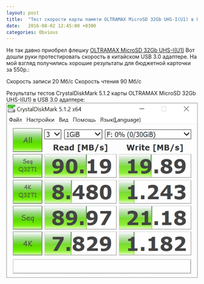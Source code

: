 ```yaml
---
layout: post
title:  "Тест скорости карты памяти OLTRAMAX MicroSD 32Gb UHS-I(U1) в USB 3.0 адаптере"
date:   2016-08-02 12:45:00 +0300
categories: Obvious
---
```


Не так давно приобрел флешку [OLTRAMAX MicroSD 32Gb UHS-I(U1)](http://www.eldorado.ru/cat/detail/71105253/) 
Вот дошли руки протестировать скорость в китайском USB 3.0 адаптере. На мой взгляд 
получились хорошие результаты для бюджетной карточки за 550р.:

Скорость записи 20 Мб/с
Скорость чтения 90 Мб/с

Результаты тестов CrystalDiskMark 5.1.2 карты OLTRAMAX MicroSD 32Gb UHS-I(U1) в USB 3.0 адаптере:
![Результаты тестов CrystalDiskMark 5.1.2](/files/oltramax-microsd-32gb/oltramax-microsd-32gb-usb-3.0.jpg "Скорость записи 20 Мб/с, скорость чтения до 90 Мб/с")

